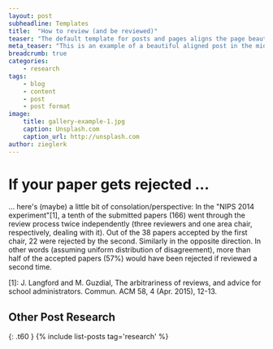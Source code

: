 ```yaml
---
layout: post
subheadline: Templates
title:  "How to review (and be reviewed)"
teaser: "The default template for posts and pages aligns the page beautifully in the middle. <strong>But</strong> you can customize posts/pages easily via switches in the front matter to <em>get a sidebar</em> and/or to <em>turn off meta-information</em> at the end of the page like categories, tags and dates."
meta_teaser: "This is an example of a beautiful aligned post in the middle. There is no sidebar to distract the reader. The difference to the Page-Template is, that you find meta-information at the bottom of the post."
breadcrumb: true
categories:
    - research
tags:
    - blog
    - content
    - post
    - post format
image:
    title: gallery-example-1.jpg
    caption: Unsplash.com
    caption_url: http://unsplash.com
author: zieglerk
---
```


# If your paper gets rejected ...

... here's (maybe) a little bit of consolation/perspective: In the "NIPS
2014 experiment"[1], a tenth of the submitted papers (166) went through the
review process twice independently (three reviewers and one area chair,
respectively, dealing with it). Out of the 38 papers accepted by the
first chair, 22 were rejected by the second. Similarly in the opposite
direction. In other words (assuming uniform distribution of
disagreement), more than
half of the accepted papers (57%) would have been rejected if reviewed a
second time.

[1]: J. Langford and M. Guzdial, The arbitrariness of reviews, and
advice for school administrators. Commun. ACM 58, 4 (Apr. 2015), 12-13.


## Other Post Research
{: .t60 }
{% include list-posts tag='research' %}
